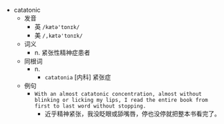 - catatonic
  - 发音
    - 英 `/kætə'tɒnɪk/`
    - 美 `/,kætə'tɑnɪk/`
  - 词义
    - n. 紧张性精神症患者
  - 同根词
    - n.
      - `catatonia` [内科] 紧张症
  - 例句
    - `With an almost catatonic concentration, almost without blinking or licking my lips, I read the entire book from first to last word without stopping.`
      - 近乎精神紧张，我没眨眼或舔嘴唇，停也没停就把整本书看完了。

